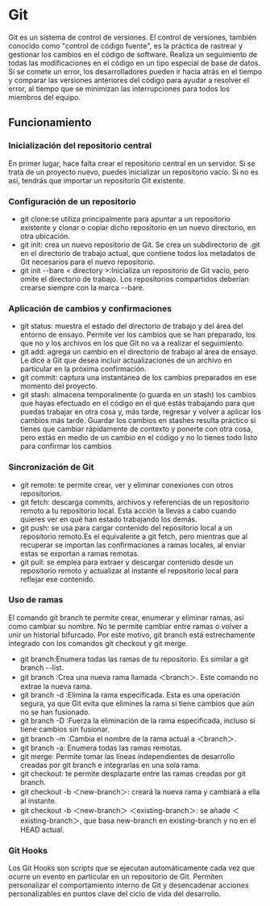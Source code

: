 <h1>Git</h1> 

Git es un sistema de control de versiones. El control de versiones, también conocido como "control de código fuente", es la práctica de rastrear y gestionar los cambios en el código de software.
Realiza un seguimiento de todas las modificaciones en el código en un tipo especial de base de datos. Si se comete un error, los desarrolladores pueden ir hacia atrás en el tiempo y comparar las versiones anteriores del código para ayudar a resolver el error, al tiempo que se minimizan las interrupciones para todos los miembros del equipo.

<h2>Funcionamiento</h2>
<h3>Inicialización del repositorio central</h3>
En primer lugar, hace falta crear el repositorio central en un servidor. Si se trata de un proyecto nuevo, puedes inicializar un repositorio vacío. Si no es así, tendrás que importar un repositorio Git existente.

<h3>Configuración de un repositorio</h3>
<ul>
<li>git clone:se utiliza principalmente para apuntar a un repositorio existente y clonar o copiar dicho repositorio en un nuevo directorio, en otra ubicación.</li>
<li> git init: crea un nuevo repositorio de Git. Se crea un subdirectorio de .git en el directorio de trabajo actual, que contiene todos los metadatos de Git necesarios para el nuevo repositorio.</li>
<li>git init --bare < directory >:Inicializa un repositorio de Git vacío, pero omite el directorio de trabajo. Los repositorios compartidos deberían crearse siempre con la marca --bare.</li>
</ul>

<h3>Aplicación de cambios y confirmaciones</h3> 
<ul>
<li> git status: muestra el estado del directorio de trabajo y del área del entorno de ensayo. Permite ver los cambios que se han preparado, los que no y los archivos en los que Git no va a realizar el seguimiento.</li>
<li> git add: agrega un cambio en el directorio de trabajo al área de ensayo. Le dice a Git que desea incluir actualizaciones de un archivo en particular en la próxima confirmación.</li>
<li> git commit: captura una instantánea de los cambios preparados en ese momento del proyecto.</li>
<li> git stash: almacena temporalmente (o guarda en un stash) los cambios que hayas efectuado en el código en el que estás trabajando para que puedas trabajar en otra cosa y, más tarde, regresar y volver a aplicar los cambios más tarde. Guardar los cambios en stashes resulta práctico si tienes que cambiar rápidamente de contexto y ponerte con otra cosa, pero estás en medio de un cambio en el código y no lo tienes todo listo para confirmar los cambios</li>
</ul>

<h3>Sincronización de Git</h3> 
<ul>
<li> git remote: te permite crear, ver y eliminar conexiones con otros repositorios. </li>
<li> git fetch: descarga commits, archivos y referencias de un repositorio remoto a tu repositorio local. Esta acción la llevas a cabo cuando quieres ver en qué han estado trabajando los demás.</li>
<li>git push: se usa para cargar contenido del repositorio local a un repositorio remoto.Es el equivalente a git fetch, pero mientras que al recuperar se importan las confirmaciones a ramas locales, al enviar estas se exportan a ramas remotas.</li>
<li>git pull: se emplea para extraer y descargar contenido desde un repositorio remoto y actualizar al instante el repositorio local para reflejar ese contenido.</li>
</ul>

<h3>Uso de ramas</h3> 

El comando git branch te permite crear, enumerar y eliminar ramas, así como cambiar su nombre. No te permite cambiar entre ramas o volver a unir un historial bifurcado. Por este motivo, git branch está estrechamente integrado con los comandos git checkout y git merge.
<ul>
<li>git branch:Enumera todas las ramas de tu repositorio. Es similar a git branch --list.</li>
<li>git branch <branch>:Crea una nueva rama llamada ＜branch＞. Este comando no extrae la nueva rama.</li>
<li> git branch -d <branch>:Elimina la rama especificada. Esta es una operación segura, ya que Git evita que elimines la rama si tiene cambios que aún no se han fusionado.</li>
<li> git branch -D <branch>:Fuerza la eliminación de la rama especificada, incluso si tiene cambios sin fusionar.</li>
<li> git branch -m <branch>:Cambia el nombre de la rama actual a ＜branch＞.</li>
<li> git branch -a: Enumera todas las ramas remotas.</li>
<li> git merge: Permite tomar las líneas independientes de desarrollo creadas por git branch e integrarlas en una sola rama.</li>
<li>git checkout: te permite desplazarte entre las ramas creadas por git branch.</li>
<li> git checkout -b ＜new-branch＞: creará la nueva rama y cambiará a ella al instante.</li>
<li> git checkout -b ＜new-branch＞ ＜existing-branch＞: se añade ＜existing-branch＞, que basa new-branch en existing-branch y no en el HEAD actual.</li>
</ul>
 
<h3>Git Hooks</h3>

Los Git Hooks son scripts que se ejecutan automáticamente cada vez que ocurre un evento en particular en un repositorio de Git. Permiten personalizar el comportamiento interno de Git y desencadenar acciones personalizables en puntos clave del ciclo de vida del desarrollo.

